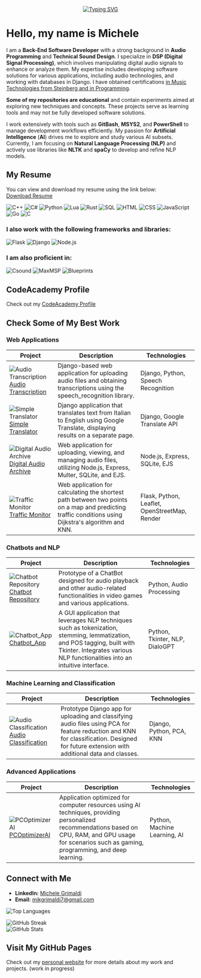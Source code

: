 <p align="center">
<a href="https://github.com/Mike014">
    <img src="https://readme-typing-svg.demolab.com?font=Georgia&size=18&duration=2000&pause=100&multiline=true&width=500&height=80&lines=Michele+Grimaldi;Back-End+Software+Developer+%7C+Audio+Programmer;DSP+%7C+AI+%7C+NLP" alt="Typing SVG" />
</a>
</p>


# Hello, my name is Michele

I am a **Back-End Software Developer** with a strong background in **Audio Programming** and **Technical Sound Design**. I specialize in **DSP (Digital Signal Processing)**, which involves manipulating digital audio signals to enhance or analyze them. My expertise includes developing software solutions for various applications, including audio technologies, and working with databases in Django. I have obtained certifications [in Music Technologies from Steinberg and in Programming](https://www.linkedin.com/in/michele-grimaldi-599b36280/details/certifications/).

**Some of my repositories are educational** and contain experiments aimed at exploring new techniques and concepts. These projects serve as learning tools and may not be fully developed software solutions.

I work extensively with tools such as **GitBash**, **MSYS2**, and **PowerShell** to manage development workflows efficiently. My passion for **Artificial Intelligence** (**AI**) drives me to explore and study various AI subsets. Currently, I am focusing on **Natural Language Processing (NLP)** and actively use libraries like **NLTK** and **spaCy** to develop and refine NLP models.

## My Resume

You can view and download my resume using the link below:  
[Download Resume](https://drive.google.com/file/d/1oCYa-MGkEwIRMs6Y2g0gYt6duSrDK5l_/view)

![C++](https://img.shields.io/badge/C%2B%2B-00599C?style=for-the-badge&logo=c%2B%2B&logoColor=white) ![C#](https://img.shields.io/badge/C%23-239120?style=for-the-badge&logo=c-sharp&logoColor=white) ![Python](https://img.shields.io/badge/Python-3776AB?style=for-the-badge&logo=python&logoColor=white) ![Lua](https://img.shields.io/badge/Lua-2C2D72?style=for-the-badge&logo=lua&logoColor=white) ![Rust](https://img.shields.io/badge/Rust-000000?style=for-the-badge&logo=rust&logoColor=white) ![SQL](https://img.shields.io/badge/SQL-4479A1?style=for-the-badge&logo=sql&logoColor=white) ![HTML](https://img.shields.io/badge/HTML-E34F26?style=for-the-badge&logo=html5&logoColor=white) ![CSS](https://img.shields.io/badge/CSS-1572B6?style=for-the-badge&logo=css3&logoColor=white) ![JavaScript](https://img.shields.io/badge/JavaScript-F7DF1E?style=for-the-badge&logo=javascript&logoColor=black) ![Go](https://img.shields.io/badge/Go-00ADD8?style=for-the-badge&logo=go&logoColor=white) ![C](https://img.shields.io/badge/C-00599C?style=for-the-badge&logo=c&logoColor=white)

### I also work with the following frameworks and libraries:

![Flask](https://img.shields.io/badge/Flask-000000?style=for-the-badge&logo=flask&logoColor=white) ![Django](https://img.shields.io/badge/Django-092E20?style=for-the-badge&logo=django&logoColor=white) ![Node.js](https://img.shields.io/badge/Node.js-339933?style=for-the-badge&logo=nodedotjs&logoColor=white)

### I am also proficient in:

![Csound](https://img.shields.io/badge/Csound-000000?style=for-the-badge&logo=csound&logoColor=white) ![MaxMSP](https://img.shields.io/badge/MaxMSP-000000?style=for-the-badge&logo=max&logoColor=white) ![Blueprints](https://img.shields.io/badge/Blueprints-000000?style=for-the-badge&logo=unreal-engine&logoColor=white)

## CodeAcademy Profile

Check out my [CodeAcademy Profile](https://www.codecademy.com/profiles/Mike_014)

## Check Some of My Best Work

### **Web Applications**

| Project | Description | Technologies |
|---------|-------------|--------------|
| ![Audio Transcription](https://img.shields.io/badge/Audio%20Transcription-Project%20Icon?style=for-the-badge&logo=github&logoColor=white) [Audio Transcription](https://github.com/Mike014/Audio-Transcription) | Django-based web application for uploading audio files and obtaining transcriptions using the speech_recognition library. | Django, Python, Speech Recognition |
| ![Simple Translator](https://img.shields.io/badge/Simple%20Translator-Project%20Icon?style=for-the-badge&logo=github&logoColor=white) [Simple Translator](https://github.com/Mike014/Simple-Translator) | Django application that translates text from Italian to English using Google Translate, displaying results on a separate page. | Django, Google Translate API |
| ![Digital Audio Archive](https://img.shields.io/badge/Digital%20Audio%20Archive-Project%20Icon?style=for-the-badge&logo=github&logoColor=white) [Digital Audio Archive](https://github.com/Mike014/Digital-Audio-Archive) | Web application for uploading, viewing, and managing audio files, utilizing Node.js, Express, Multer, SQLite, and EJS. | Node.js, Express, SQLite, EJS |
| ![Traffic Monitor](https://img.shields.io/badge/Traffic%20Monitor-Project%20Icon?style=for-the-badge&logo=github&logoColor=white) [Traffic Monitor](https://traffic-monitor.onrender.com/) | Web application for calculating the shortest path between two points on a map and predicting traffic conditions using Dijkstra's algorithm and KNN. | Flask, Python, Leaflet, OpenStreetMap, Render |

### **Chatbots and NLP**

| Project | Description | Technologies |
|---------|-------------|--------------|
| ![Chatbot Repository](https://img.shields.io/badge/Chatbot%20Repository-Project%20Icon?style=for-the-badge&logo=github&logoColor=white) [Chatbot Repository](https://github.com/Mike014/Chatbot) | Prototype of a ChatBot designed for audio playback and other audio-related functionalities in video games and various applications. | Python, Audio Processing |
| ![Chatbot_App](https://img.shields.io/badge/Chatbot_App-Project%20Icon?style=for-the-badge&logo=github&logoColor=white) [Chatbot_App](https://github.com/Mike014/Chatbot_App/tree/main) | A GUI application that leverages NLP techniques such as tokenization, stemming, lemmatization, and POS tagging, built with Tkinter. Integrates various NLP functionalities into an intuitive interface. | Python, Tkinter, NLP, DialoGPT |

### **Machine Learning and Classification**

| Project | Description | Technologies |
|---------|-------------|--------------|
| ![Audio Classification](https://img.shields.io/badge/Audio%20Classification-Project%20Icon?style=for-the-badge&logo=github&logoColor=white) [Audio Classification](https://github.com/Mike014/Audio-Classification-) | Prototype Django app for uploading and classifying audio files using PCA for feature reduction and KNN for classification. Designed for future extension with additional data and classes. | Django, Python, PCA, KNN |

### **Advanced Applications**

| Project | Description | Technologies |
|---------|-------------|--------------|
| ![PCOptimizerAI](https://img.shields.io/badge/PCOptimizerAI-Project%20Icon?style=for-the-badge&logo=github&logoColor=white) [PCOptimizerAI](https://github.com/Mike014/PCOptimizerAI) | Application optimized for computer resources using AI techniques, providing personalized recommendations based on CPU, RAM, and GPU usage for scenarios such as gaming, programming, and deep learning. | Python, Machine Learning, AI |

## Connect with Me

- **LinkedIn:** [Michele Grimaldi](https://www.linkedin.com/in/michele-grimaldi-599b36280/)
- **Email:** [mikgrimaldi7@gmail.com](mailto:mikgrimaldi7@gmail.com)

![Top Languages](https://github-readme-stats.vercel.app/api/top-langs/?username=Mike014&layout=compact)

![GitHub Streak](https://github-readme-streak-stats.herokuapp.com/?user=Mike014&theme=dark)  
![GitHub Stats](https://github-readme-stats.vercel.app/api?username=Mike014&show_icons=true&theme=dark)

## Visit My GitHub Pages


Check out my [personal website](https://mike014.github.io/) for more details about my work and projects. (work in progress)





